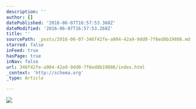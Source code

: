 ```yaml
---
description: ''
author: []
datePublished: '2016-06-07T16:57:53.368Z'
dateModified: '2016-06-07T16:57:53.268Z'
title: ''
sourcePath: _posts/2016-06-07-346f42fe-a904-42a9-9dd0-7f6ed8b19886.md
starred: false
inFeed: true
hasPage: true
inNav: false
url: 346f42fe-a904-42a9-9dd0-7f6ed8b19886/index.html
_context: 'http://schema.org'
_type: Article

---
```

![](https://the-grid-user-content.s3-us-west-2.amazonaws.com/dc8b9bdb-086a-4034-96b2-cee08644a825.jpg)